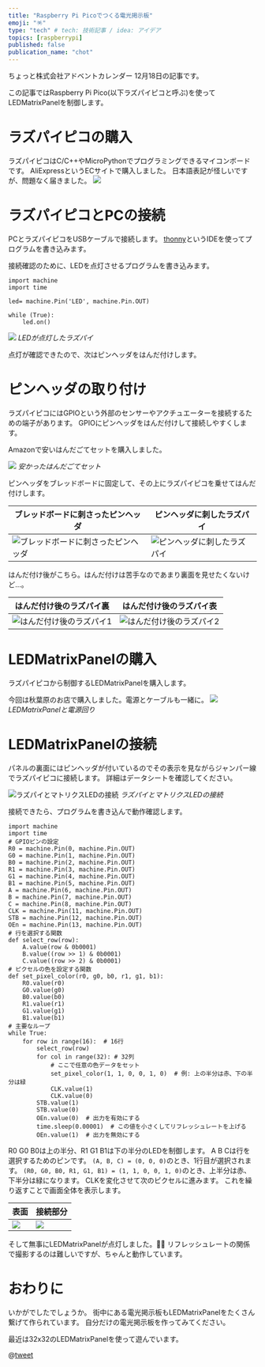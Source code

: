 ```yaml
---
title: "Raspberry Pi Picoでつくる電光掲示板"
emoji: "🪅"
type: "tech" # tech: 技術記事 / idea: アイデア
topics: [raspberrypi]
published: false
publication_name: "chot"
---
```


ちょっと株式会社アドベントカレンダー 12月18日の記事です。

この記事ではRaspberry Pi Pico(以下ラズパイピコと呼ぶ)を使ってLEDMatrixPanelを制御します。

# ラズパイピコの購入

ラズパイピコはC/C++やMicroPythonでプログラミングできるマイコンボードです。
AliExpressというECサイトで購入しました。
日本語表記が怪しいですが、問題なく届きました。
![](https://storage.googleapis.com/zenn-user-upload/6ba580549401-20231212.png)

# ラズパイピコとPCの接続

PCとラズパイピコをUSBケーブルで接続します。
[thonny](https://thonny.org/)というIDEを使ってプログラムを書き込みます。

接続確認のために、LEDを点灯させるプログラムを書き込みます。

```python:LED点灯プログラム
import machine
import time

led= machine.Pin('LED', machine.Pin.OUT)

while (True):
    led.on()
```

![](https://storage.googleapis.com/zenn-user-upload/1503025e901d-20231113.jpeg)
_LEDが点灯したラズパイ_

点灯が確認できたので、次はピンヘッダをはんだ付けします。

# ピンヘッダの取り付け

ラズパイピコにはGPIOという外部のセンサーやアクチュエーターを接続するための端子があります。
GPIOにピンヘッダをはんだ付けして接続しやすくします。

Amazonで安いはんだごてセットを購入しました。

![](https://storage.googleapis.com/zenn-user-upload/1837a77eaa85-20231212.png)
_安かったはんだごてセット_

ピンヘッダをブレッドボードに固定して、その上にラズパイピコを乗せてはんだ付けします。

| ブレッドボードに刺さったピンヘッダ                                                                               | ピンヘッダに刺したラズパイ                                                                               |
| ---------------------------------------------------------------------------------------------------------------- | -------------------------------------------------------------------------------------------------------- |
| ![ブレッドボードに刺さったピンヘッダ](https://storage.googleapis.com/zenn-user-upload/bd530b7105a1-20231113.jpg) | ![ピンヘッダに刺したラズパイ](https://storage.googleapis.com/zenn-user-upload/0c857f367171-20231113.jpg) |

<!-- ![はんだ付け準備](https://storage.googleapis.com/zenn-user-upload/86362039a4ef-20231113.jpg) -->

はんだ付け後がこちら。はんだ付けは苦手なのであまり裏面を見せたくないけど...。

| はんだ付け後のラズパイ裏                                                                              | はんだ付け後のラズパイ表                                                                              |
| ----------------------------------------------------------------------------------------------------- | ----------------------------------------------------------------------------------------------------- |
| ![はんだ付け後のラズパイ1](https://storage.googleapis.com/zenn-user-upload/0920a0d42b8f-20231113.jpg) | ![はんだ付け後のラズパイ2](https://storage.googleapis.com/zenn-user-upload/93d752ade0aa-20231113.jpg) |

# LEDMatrixPanelの購入

ラズパイピコから制御するLEDMatrixPanelを購入します。

今回は秋葉原のお店で購入しました。電源とケーブルも一緒に。
![](https://storage.googleapis.com/zenn-user-upload/073a68efd05c-20231212.png)
_LEDMatrixPanelと電源回り_

# LEDMatrixPanelの接続

パネルの裏面にはピンヘッダが付いているのでその表示を見ながらジャンパー線でラズパイピコに接続します。
詳細はデータシートを確認してください。

![ラズパイとマトリクスLEDの接続](https://storage.googleapis.com/zenn-user-upload/b6667b2a32b3-20231113.jpg)
_ラズパイとマトリクスLEDの接続_

接続できたら、プログラムを書き込んで動作確認します。

```python:任意の色を表示するプログラム
import machine
import time
# GPIOピンの設定
R0 = machine.Pin(0, machine.Pin.OUT)
G0 = machine.Pin(1, machine.Pin.OUT)
B0 = machine.Pin(2, machine.Pin.OUT)
R1 = machine.Pin(3, machine.Pin.OUT)
G1 = machine.Pin(4, machine.Pin.OUT)
B1 = machine.Pin(5, machine.Pin.OUT)
A = machine.Pin(6, machine.Pin.OUT)
B = machine.Pin(7, machine.Pin.OUT)
C = machine.Pin(8, machine.Pin.OUT)
CLK = machine.Pin(11, machine.Pin.OUT)
STB = machine.Pin(12, machine.Pin.OUT)
OEn = machine.Pin(13, machine.Pin.OUT)
# 行を選択する関数
def select_row(row):
    A.value(row & 0b0001)
    B.value((row >> 1) & 0b0001)
    C.value((row >> 2) & 0b0001)
# ピクセルの色を設定する関数
def set_pixel_color(r0, g0, b0, r1, g1, b1):
    R0.value(r0)
    G0.value(g0)
    B0.value(b0)
    R1.value(r1)
    G1.value(g1)
    B1.value(b1)
# 主要なループ
while True:
    for row in range(16):  # 16行
        select_row(row)
        for col in range(32): # 32列
            # ここで任意の色データをセット
            set_pixel_color(1, 1, 0, 0, 1, 0)  # 例: 上の半分は赤、下の半分は緑
            CLK.value(1)
            CLK.value(0)
        STB.value(1)
        STB.value(0)
        OEn.value(0)  # 出力を有効にする
        time.sleep(0.00001)  # この値を小さくしてリフレッシュレートを上げる
        OEn.value(1)  # 出力を無効にする
```

R0 G0 B0は上の半分、R1 G1 B1は下の半分のLEDを制御します。
A B Cは行を選択するためのピンです。
`(A, B, C) = (0, 0, 0)`のとき、1行目が選択されます。
`(R0, G0, B0, R1, G1, B1) = (1, 1, 0, 0, 1, 0)`のとき、上半分は赤、下半分は緑になります。
CLKを変化させて次のピクセルに進みます。
これを繰り返すことで画面全体を表示します。

| 表面                                                                           | 接続部分                                                                       |
| ------------------------------------------------------------------------------ | ------------------------------------------------------------------------------ |
| ![](https://storage.googleapis.com/zenn-user-upload/6954cd68d1f0-20231212.png) | ![](https://storage.googleapis.com/zenn-user-upload/b7a554b1597b-20231212.png) |

そして無事にLEDMatrixPanelが点灯しました。🎄🎄
リフレッシュレートの関係で撮影するのは難しいですが、ちゃんと動作しています。

# おわりに

いかがでしたでしょうか。
街中にある電光掲示板もLEDMatrixPanelをたくさん繋げて作られています。
自分だけの電光掲示板を作ってみてください。

最近は32x32のLEDMatrixPanelを使って遊んでいます。

@[tweet](https://twitter.com/fukke0906/status/1717221703410242000)
